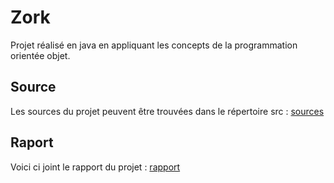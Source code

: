 # Zork
Projet réalisé en java en appliquant les concepts de la programmation orientée objet.

## Source

Les sources du projet peuvent être trouvées dans le répertoire src : [sources](src)

## Raport

Voici ci joint le rapport du projet : [rapport](rapport.pdf)
